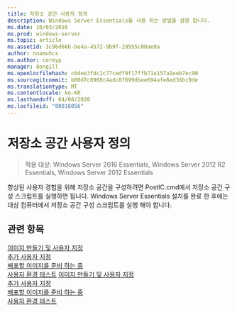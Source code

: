 ```yaml
---
title: 저장소 공간 사용자 정의
description: Windows Server Essentials를 사용 하는 방법을 설명 합니다.
ms.date: 10/03/2016
ms.prod: windows-server
ms.topic: article
ms.assetid: 3c96d66b-be4a-4572-9b9f-29555c00ae9a
author: nnamuhcs
ms.author: coreyp
manager: dongill
ms.openlocfilehash: c6dee3fdc1c77cedf9f17ffb71a157a1eeb7ec90
ms.sourcegitcommit: b00d7c8968c4adc8f699dbee694afe6ed36bc9de
ms.translationtype: MT
ms.contentlocale: ko-KR
ms.lasthandoff: 04/08/2020
ms.locfileid: "80818056"
---
```

# <a name="customize-storage-spaces"></a>저장소 공간 사용자 정의

>적용 대상: Windows Server 2016 Essentials, Windows Server 2012 R2 Essentials, Windows Server 2012 Essentials

향상된 사용자 경험을 위해 저장소 공간을 구성하려면 PostIC.cmd에서 저장소 공간 구성 스크립트를 실행하면 됩니다. Windows Server Essentials 설치를 완료 한 후에는 대상 컴퓨터에서 저장소 공간 구성 스크립트를 실행 해야 합니다.
  
## <a name="see-also"></a>관련 항목  

 [이미지  만들기 및 사용자 지정](Creating-and-Customizing-the-Image.md)  
 [추가 사용자 지정](Additional-Customizations.md)   
 [배포할 이미지를 준비 하는 중](Preparing-the-Image-for-Deployment.md)   
 [사용자 환경 테스트](Testing-the-Customer-Experience.md) [이미지 만들기 및 사용자 지정](../install/Creating-and-Customizing-the-Image.md)   
 [추가 사용자 지정](../install/Additional-Customizations.md)   
 [배포할 이미지를 준비 하는 중](../install/Preparing-the-Image-for-Deployment.md)   
 [사용자 환경 테스트](../install/Testing-the-Customer-Experience.md)


